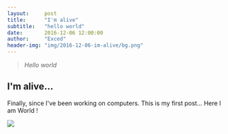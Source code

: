 ```yaml
---
layout:     post
title:      "I'm alive"
subtitle:   "hello world"
date:       2016-12-06 12:00:00
author:     "Exced"
header-img: "img/2016-12-06-im-alive/bg.png"
---
```


<blockquote> <i> Hello world </i> </blockquote>

<h2 class="section-heading">I'm alive...</h2>

<p>Finally, since I've been working on computers. This is my first post... Here I am World !</p>

<img src="{{ site.baseurl }}/img/2016-12-06-im-alive/001.gif">